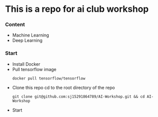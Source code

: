 # This is a repo for ai club workshop

### Content
* Machine Learning
* Deep Learning

### Start
* Install Docker
* Pull tensorflow image
    ```
    docker pull tensorflow/tensorflow
    ```
* Clone this repo cd to the root directory of the repo
    ```
    git clone git@github.com:sj15291864789/AI-Workshop.git && cd AI-Workshop
    ```
* Start
    ``` docker run -it -p 8888:8888 -v $(pwd)/exercise:/notebooks/ tensorflow/tensorflow
    ```

